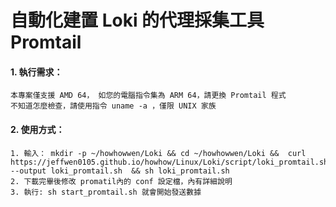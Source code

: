 # 自動化建置 Loki 的代理採集工具 Promtail

#### 1. 執行需求：

```
本專案僅支援 AMD 64， 如您的電腦指令集為 ARM 64，請更換 Promtail 程式
不知道怎麼檢查，請使用指令 uname -a ，僅限 UNIX 家族
```

#### 2. 使用方式：

```
1. 輸入： mkdir -p ~/howhowwen/Loki && cd ~/howhowwen/Loki &&  curl https://jeffwen0105.github.io/howhow/Linux/Loki/script/loki_promtail.sh --output loki_promtail.sh  && sh loki_promtail.sh
2. 下載完畢後修改 promatil內的 conf 設定檔，內有詳細說明
3. 執行: sh start_promtail.sh 就會開始發送數據
```

